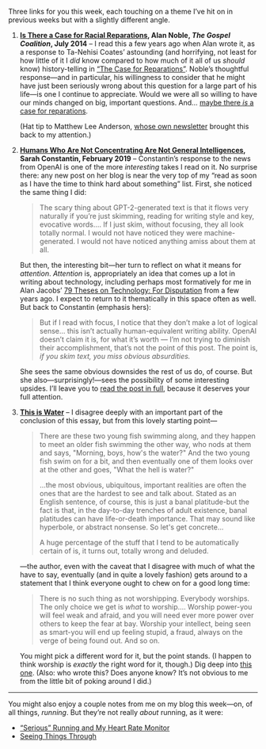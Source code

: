 Three links for you this week, each touching on a theme I’ve hit on in previous weeks but with a slightly different angle.

1. <b>[Is There a Case for Racial Reparations][1], Alan Noble, <cite>The Gospel Coalition</cite>, July 2014</b> – I read this a few years ago when Alan wrote it, as a response to Ta-Nehisi Coates’ astounding (and horrifying, not least for how little of it I *did* know compared to how much of it all of us *should* know) history-telling in [“The Case for Reparations”][tnc]. Noble’s thoughtful response—and in particular, his willingness to consider that he might have just been seriously wrong about this question for a large part of his life—is one I continue to appreciate. Would we were all so willing to have our minds changed on big, important questions. And… [maybe there *is* a case for reparations][1].

    (Hat tip to Matthew Lee Anderson, [whose own newsletter][mla] brought this back to my attention.)

2. <b>[Humans Who Are Not Concentrating Are Not General Intelligences][2], Sarah Constantin, February 2019</b> – Constantin’s response to the news from OpenAI is one of the more *interesting* takes I read on it. No surprise there: any new post on her blog is near the very top of my “read as soon as I have the time to think hard about something” list. First, she noticed the same thing I did:

    > The scary thing about GPT-2-generated text is that it flows very naturally if you’re just skimming, reading for writing style and key, evocative words.… If I just skim, without focusing, they all look totally normal. I would not have noticed they were machine-generated. I would not have noticed anything amiss about them at all.

    But then, the interesting bit—her turn to reflect on what it means for <i>attention</i>. <i>Attention</i> is, appropriately an idea that comes up a lot in writing about technology, including perhaps most formatively for me in Alan Jacobs’ [79 Theses on Technology: For Disputation][79 theses] from a few years ago. I expect to return to it thematically in this space often as well. But back to Constantin (emphasis hers):
    
    > But if I read with focus, I notice that they don’t make a lot of logical sense… this isn’t actually human-equivalent writing ability. OpenAI doesn’t claim it is, for what it’s worth — I’m not trying to diminish their accomplishment, that’s not the point of this post.  The point is, *if you skim text, you miss obvious absurdities.*

    She sees the same obvious downsides the rest of us do, of course. But she also—surprisingly!—sees the possibility of some interesting upsides. I’ll leave you to [read the post in full][2], because it deserves your full attention.

3. <b>[This is Water][3]</b> – I disagree deeply with an important part of the conclusion of this essay, but from this lovely starting point—

    > There are these two young fish swimming along, and they happen to meet an older fish swimming the other way, who nods at them and says, "Morning, boys, how's the water?" And the two young fish swim on for a bit, and then eventually one of them looks over at the other and goes, "What the hell is water?"
    > 
    > …the most obvious, ubiquitous, important realities are often the ones that are the hardest to see and talk about. Stated as an English sentence, of course, this is just a banal platitude-but the fact is that, in the day-to-day trenches of adult existence, banal platitudes can have life-or-death importance. That may sound like hyperbole, or abstract nonsense. So let's get concrete...
    > 
    > A huge percentage of the stuff that I tend to be automatically certain of is, it turns out, totally wrong and deluded.

    —the author, even with the caveat that I disagree with much of what the have to say, eventually (and in quite a lovely fashion) gets around to a statement that I think everyone ought to chew on for a good long time:
    
    > There is no such thing as not worshipping. Everybody worships. The only choice we get is *what* to worship.… Worship power-you will feel weak and afraid, and you will need ever more power over others to keep the fear at bay. Worship your intellect, being seen as smart-you will end up feeling stupid, a fraud, always on the verge of being found out. And so on.

    You might pick a different word for it, but the point stands. (I happen to think worship is *exactly* the right word for it, though.) Dig deep into [this one][3]. (Also: who wrote this? Does anyone know? It’s not obvious to me from the little bit of poking around I did.)

[1]: https://www.thegospelcoalition.org/article/the-case-for-racial-reparations/
[tnc]: https://www.theatlantic.com/features/archive/2014/05/the-case-for-reparations/361631/
[mla]: https://www.getrevue.co/profile/matthewleeanderson/issues/rectifying-past-injustices-issue-19-162110
[2]: https://srconstantin.wordpress.com/2019/02/25/humans-who-are-not-concentrating-are-not-general-intelligences/
[79 theses]: https://www.thenewatlantis.com/publications/attending-to-technology-theses-for-disputation
[3]: http://bulletin-archive.kenyon.edu/x4280.html

---

You might also enjoy a couple notes from me on my blog this week—on, of all things, *running*. But they’re not really *about* running, as it were:

- [“Serious” Running and My Heart Rate Monitor][serious running]
- [Seeing Things Through][finishing]

[serious running]: http://www.chriskrycho.com/2019/serious-running-and-my-heart-rate-monitor.html
[finishing]: http://www.chriskrycho.com/2019/seeing-things-through.html